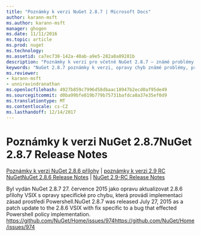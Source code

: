 ```yaml
---
title: "Poznámky k verzi NuGet 2.8.7 | Microsoft Docs"
author: karann-msft
ms.author: karann-msft
manager: ghogen
ms.date: 11/11/2016
ms.topic: article
ms.prod: nuget
ms.technology: 
ms.assetid: ca7ec738-142a-40ab-a9e5-282a8a89281b
description: "Poznámky k verzi pro včetně NuGet 2.8.7 – známé problémy, opravy chyb, přidaných funkcí a chcete."
keywords: "NuGet 2.8.7 poznámky k verzi, opravy chyb známé problémy, přidat funkce, chcete"
ms.reviewer:
- karann-msft
- unniravindranathan
ms.openlocfilehash: 4927b859c7996d58dbaac18947b2ecd0af95de49
ms.sourcegitcommit: d0ba99bfe019b779b75731bafdca8a37e35ef0d9
ms.translationtype: MT
ms.contentlocale: cs-CZ
ms.lasthandoff: 12/14/2017
---
```

# <a name="nuget-287-release-notes"></a><span data-ttu-id="cc328-104">Poznámky k verzi NuGet 2.8.7</span><span class="sxs-lookup"><span data-stu-id="cc328-104">NuGet 2.8.7 Release Notes</span></span>

<span data-ttu-id="cc328-105">[Poznámky k verzi NuGet 2.8.6 přílohy](../release-notes/nuget-2.8.6.md) | [poznámky k verzi 2.9 RC NuGet](../release-notes/nuget-2.9-RC.md)</span><span class="sxs-lookup"><span data-stu-id="cc328-105">[NuGet 2.8.6 Release Notes](../release-notes/nuget-2.8.6.md) | [NuGet 2.9-RC Release Notes](../release-notes/nuget-2.9-RC.md)</span></span>

<span data-ttu-id="cc328-106">Byl vydán NuGet 2.8.7 27. července 2015 jako opravu aktualizovat 2.8.6 přílohy VSIX s opravy specifické pro chybu, která provádí implementaci zásad prostředí Powershell.</span><span class="sxs-lookup"><span data-stu-id="cc328-106">NuGet 2.8.7 was released July 27, 2015 as a patch update to the 2.8.6 VSIX with fix specific to a bug that effected Powershell policy implementation.</span></span>
[<span data-ttu-id="cc328-107">https://github.com/NuGet/Home/issues/974</span><span class="sxs-lookup"><span data-stu-id="cc328-107">https://github.com/NuGet/Home/issues/974</span></span>](https://github.com/NuGet/Home/issues/974)